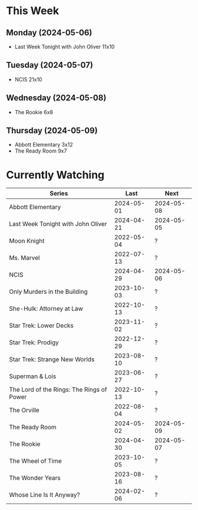 # This Week

## Monday (2024-05-06)
- Last Week Tonight with John Oliver 11x10

## Tuesday (2024-05-07)
- NCIS 21x10

## Wednesday (2024-05-08)
- The Rookie 6x8

## Thursday (2024-05-09)
- Abbott Elementary 3x12
- The Ready Room 9x7

# Currently Watching

| Series | Last | Next |
| --- | --- | --- |
| Abbott Elementary | 2024-05-01 | 2024-05-08 |
| Last Week Tonight with John Oliver | 2024-04-21 | 2024-05-05 |
| Moon Knight | 2022-05-04 | ? |
| Ms. Marvel | 2022-07-13 | ? |
| NCIS | 2024-04-29 | 2024-05-06 |
| Only Murders in the Building | 2023-10-03 | ? |
| She-Hulk: Attorney at Law | 2022-10-13 | ? |
| Star Trek: Lower Decks | 2023-11-02 | ? |
| Star Trek: Prodigy | 2022-12-29 | ? |
| Star Trek: Strange New Worlds | 2023-08-10 | ? |
| Superman & Lois | 2023-06-27 | ? |
| The Lord of the Rings: The Rings of Power | 2022-10-13 | ? |
| The Orville | 2022-08-04 | ? |
| The Ready Room | 2024-05-02 | 2024-05-09 |
| The Rookie | 2024-04-30 | 2024-05-07 |
| The Wheel of Time | 2023-10-05 | ? |
| The Wonder Years | 2023-08-16 | ? |
| Whose Line Is It Anyway? | 2024-02-06 | ? |

